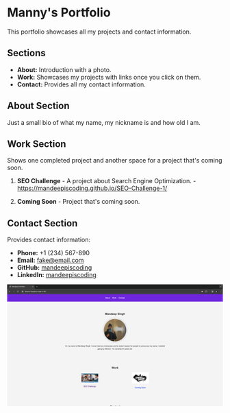 # Manny's Portfolio
This portfolio showcases all my projects and contact information.

## Sections

- **About:** Introduction with a photo.
- **Work:** Showcases my projects with links once you click on them.
- **Contact:** Provides all my contact information.

## About Section

Just a small bio of what my name, my nickname is and how old I am.

## Work Section

Shows one completed project and another space for a project that's coming soon.

1. **SEO Challenge**
        - A project about Search Engine Optimization.
        - https://mandeepiscoding.github.io/SEO-Challenge-1/

2. **Coming Soon**
        - Project that's coming soon.

## Contact Section

Provides contact information:
- **Phone:** +1 (234) 567-890
- **Email:** fake@email.com
- **GitHub:** [mandeepiscoding](https://github.com/mandeepiscoding)
- **LinkedIn:** [mandeepiscoding](https://www.linkedin.com/in/mandeepiscoding/)

![Portfolio Screenshot](./pictures/Portfolio-screenshot.png)


